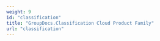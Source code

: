 ```yaml
---
weight: 9
id: "classification"
title: "GroupDocs.Classification Cloud Product Family"
url: "classification"
---
```



